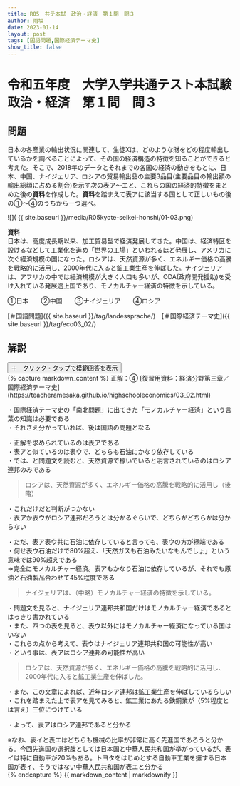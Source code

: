 ```yaml
---
title: R05　共テ本試　政治・経済　第１問　問３
author: 雨坂
date: 2023-01-14
layout: post
tags: [国語問題,国際経済テーマ史]
show_title: false
---
```

  
# 令和五年度　大学入学共通テスト本試験　政治・経済　第１問　問３  
  
## 問題  
日本の各産業の輸出状況に関連して、生徒Xは、どのような財をどの程度輸出しているかを調べることによって、その国の経済構造の特徴を知ることができると考えた。そこで、2018年のデータとそれまでの各国の経済の動きをもとに、日本、中国、ナイジェリア、ロシアの貿易輸出品の主要3品目(主要品目の輸出額の輸出総額に占める割合)を示す次の表ア～エと、これらの国の経済的特徴をまとめた後の**資料**を作成した。**資料**を踏まえて表アに該当する国として正しいもの後の①～④のうちから一つ選べ。  
  
![]( {{ site.baseurl }}/media/R05kyote-seikei-honshi/01-03.png)  
  
**資料**  
日本は、高度成長期以来、加工貿易型で経済発展してきた。中国は、経済特区を設けるなどして工業化を進め「世界の工場」といわれるほど発展し、アメリカに次ぐ経済規模の国になった。ロシアは、天然資源が多く、エネルギー価格の高騰を戦略的に活用し、2000年代に入ると鉱工業生産を伸ばした。ナイジェリアは、アフリカの中では経済規模が大きく人口も多いが、ODA(政府開発援助)を受け入れている発展途上国であり、モノカルチャー経済の特徴を示している。  
  
①日本　　②中国　　③ナイジェリア　　④ロシア  
  
[＃国語問題]({{ site.baseurl }}/tag/landessprache/)　[＃国際経済テーマ史]({{ site.baseurl }}/tag/eco03_02/)  
  
## 解説
<div class="collapsible">
  <button class="collapsible-button">＋　クリック・タップで模範回答を表示</button>
  <div class="collapsible-content">
    {% capture markdown_content %}
正解：④  
[復習用資料：経済分野第三章／国際経済テーマ史](https://teacheramesaka.github.io/highschooleconomics/03_02.html)  
  
・国際経済テーマ史の「南北問題」に出てきた「モノカルチャー経済」という言葉の知識は必要である  
・それさえ分かっていれば、後は国語の問題となる  
  
・正解を求められているのは表アである  
・表アと似ているのは表ウで、どちらも石油にかなり依存している  
・では、と問題文を読むと、天然資源で稼いでいると明言されているのはロシア連邦のみである  
  
>ロシアは、天然資源が多く、エネルギー価格の高騰を戦略的に活用し（後略）  
  
・これだけだと判断がつかない  
・表アか表ウがロシア連邦だろうとは分かるぐらいで、どちらがどちらかは分からない  
  
・ただ、表ア表ウ共に石油に依存していると言っても、表ウの方が極端である  
・何せ表ウ石油だけで80%超え、「天然ガスも石油みたいなもんでしょ」という意味では90%超えである  
⇒完全にモノカルチャー経済。表アもかなり石油に依存しているが、それでも原油と石油製品合わせて45%程度である  
  
>ナイジェリアは、（中略）モノカルチャー経済の特徴を示している。  
  
・問題文を見ると、ナイジェリア連邦共和国だけはモノカルチャー経済であるとはっきり書かれている  
・また、四つの表を見ると、表ウ以外にはモノカルチャー経済になっている国はいない  
・これらの点から考えて、表ウはナイジェリア連邦共和国の可能性が高い  
・という事は、表アはロシア連邦の可能性が高い  
  
>ロシアは、天然資源が多く、エネルギー価格の高騰を戦略的に活用し、2000年代に入ると鉱工業生産を伸ばした。  
  
・また、この文章によれば、近年ロシア連邦は鉱工業生産を伸ばしているらしい  
・これを踏まえた上で表アを見てみると、鉱工業にあたる鉄鋼業が（5%程度とは言え）三位につけている  
  
・よって、表アはロシア連邦であると分かる  
  
※なお、表イと表エはどちらも機械の比率が非常に高く先進国であろうと分かる。今回先進国の選択肢としては日本国と中華人民共和国が挙がっているが、表イは特に自動車が20%もある。トヨタをはじめとする自動車工業を擁する日本国が表イ、そうではない中華人民共和国が表エと分かる  
    {% endcapture %}
    {{ markdown_content | markdownify }}
  </div>
</div>